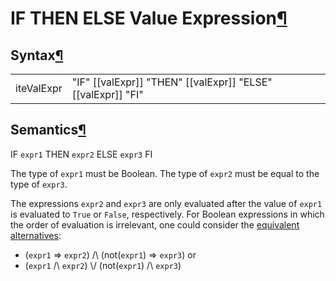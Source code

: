 <a name="IF-THEN-ELSE-Value-Expression"></a>

# IF THEN ELSE Value Expression[¶](#IF-THEN-ELSE-Value-Expression)

<a name="Syntax"></a>

## Syntax[¶](#Syntax)

<table>

<tbody>

<tr>

<td>iteValExpr  
</td>

<td>"IF" [[valExpr]] "THEN" [[valExpr]] "ELSE" [[valExpr]] "FI"  
</td>

</tr>

</tbody>

</table>

<a name="Semantics"></a>

## Semantics[¶](#Semantics)

IF `expr1` THEN `expr2` ELSE `expr3` FI  

The type of `expr1` must be Boolean.
The type of `expr2` must be equal to the type of `expr3`.

The expressions `expr2` and `expr3` are only evaluated after the value of `expr1` is evaluated to `True` or `False`, respectively.
For Boolean expressions in which the order of evaluation is irrelevant, one could consider the [equivalent alternatives](https://en.wikipedia.org/wiki/Conditioned_disjunction):
* (`expr1` => `expr2`) /\ (not(`expr1`) => `expr3`) 
or
* (`expr1` /\ `expr2`) \\/ (not(`expr1`) /\ `expr3`)
